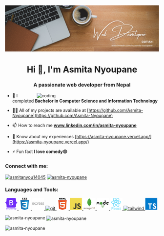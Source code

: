 ![logo](https://github.com/Asmita-Nyoupane/Asmita-Nyoupane/blob/main/banner.png)
<h1 align="center">Hi 👋, I'm Asmita Nyoupane</h1>
<h3 align="center">A passionate web developer from Nepal</h3>
<img align="right" alt="coding" width="400" src="https://miro.medium.com/v2/resize:fit:679/1*qdAW1TjCN57h1lbuuzvchg.gif">



- 🌱 I completed **Bachelor in Computer Science and Information Technology**

- 👨‍💻 All of my projects are available at [https://github.com/Asmita-Nyoupane](https://github.com/Asmita-Nyoupane)

- 📫 How to reach me **www.linkedin.com/in/asmita-nyoupane**

- 📄 Know about my experiences [https://asmita-nyoupane.vercel.app/](https://asmita-nyoupane.vercel.app/)

- ⚡ Fun fact **I love comedy😎**

<h3 align="left">Connect with me:</h3>
<p align="left">
<a href="https://twitter.com/asmitanyou14045" target="blank"><img align="center" src="https://raw.githubusercontent.com/rahuldkjain/github-profile-readme-generator/master/src/images/icons/Social/twitter.svg" alt="asmitanyou14045" height="30" width="40" /></a>
<a href="https://linkedin.com/in/asmita-nyoupane" target="blank"><img align="center" src="https://raw.githubusercontent.com/rahuldkjain/github-profile-readme-generator/master/src/images/icons/Social/linked-in-alt.svg" alt="asmita-nyoupane" height="30" width="40" /></a>
</p>

<h3 align="left">Languages and Tools:</h3>
<p align="left"> <a href="https://getbootstrap.com" target="_blank" rel="noreferrer"> <img src="https://raw.githubusercontent.com/devicons/devicon/master/icons/bootstrap/bootstrap-plain-wordmark.svg" alt="bootstrap" width="40" height="40"/> </a> <a href="https://www.w3schools.com/css/" target="_blank" rel="noreferrer"> <img src="https://raw.githubusercontent.com/devicons/devicon/master/icons/css3/css3-original-wordmark.svg" alt="css3" width="40" height="40"/> </a> <a href="https://expressjs.com" target="_blank" rel="noreferrer"> <img src="https://raw.githubusercontent.com/devicons/devicon/master/icons/express/express-original-wordmark.svg" alt="express" width="40" height="40"/> </a> <a href="https://git-scm.com/" target="_blank" rel="noreferrer"> <img src="https://www.vectorlogo.zone/logos/git-scm/git-scm-icon.svg" alt="git" width="40" height="40"/> </a> <a href="https://www.w3.org/html/" target="_blank" rel="noreferrer"> <img src="https://raw.githubusercontent.com/devicons/devicon/master/icons/html5/html5-original-wordmark.svg" alt="html5" width="40" height="40"/> </a> <a href="https://developer.mozilla.org/en-US/docs/Web/JavaScript" target="_blank" rel="noreferrer"> <img src="https://raw.githubusercontent.com/devicons/devicon/master/icons/javascript/javascript-original.svg" alt="javascript" width="40" height="40"/> </a> <a href="https://www.mongodb.com/" target="_blank" rel="noreferrer"> <img src="https://raw.githubusercontent.com/devicons/devicon/master/icons/mongodb/mongodb-original-wordmark.svg" alt="mongodb" width="40" height="40"/> </a> <a href="https://nodejs.org" target="_blank" rel="noreferrer"> <img src="https://raw.githubusercontent.com/devicons/devicon/master/icons/nodejs/nodejs-original-wordmark.svg" alt="nodejs" width="40" height="40"/> </a> <a href="https://reactjs.org/" target="_blank" rel="noreferrer"> <img src="https://raw.githubusercontent.com/devicons/devicon/master/icons/react/react-original-wordmark.svg" alt="react" width="40" height="40"/> </a> <a href="https://tailwindcss.com/" target="_blank" rel="noreferrer"> <img src="https://www.vectorlogo.zone/logos/tailwindcss/tailwindcss-icon.svg" alt="tailwind" width="40" height="40"/> </a> <a href="https://www.typescriptlang.org/" target="_blank" rel="noreferrer"> <img src="https://raw.githubusercontent.com/devicons/devicon/master/icons/typescript/typescript-original.svg" alt="typescript" width="40" height="40"/> </a> </p>

<p><img align="left" src="https://github-readme-stats.vercel.app/api/top-langs?username=asmita-nyoupane&show_icons=true&locale=en&layout=compact" alt="asmita-nyoupane" /></p>

<p>&nbsp;<img align="center" src="https://github-readme-stats.vercel.app/api?username=asmita-nyoupane&show_icons=true&locale=en" alt="asmita-nyoupane" /></p>

<p><img align="center" src="https://github-readme-streak-stats.herokuapp.com/?user=asmita-nyoupane&" alt="asmita-nyoupane" /></p>

